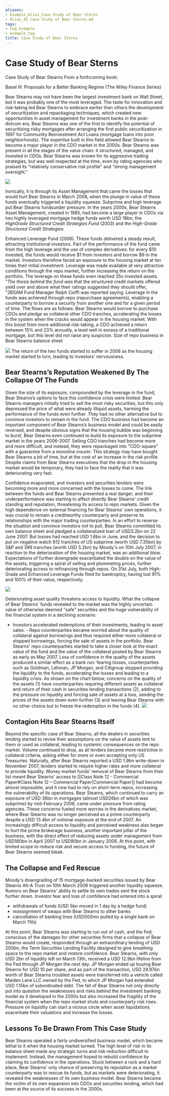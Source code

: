 ```yaml
---
aliases:
- Example_Alias_Case Study of Bear Sterns
- Alias_45_Case Study of Bear Sterns.md
tags:
- tag_example
- example_tag
title: Case Study of Bear Sterns
---
```





# Case Study of Bear Sterns

Case Study of Bear Stearns From a forthcoming book:

Basel III: Proposals for a Better Banking Regime (The Wiley Finance Series)

Bear Stearns may not have been the largest investment bank on Wall Street,  but it was probably one of the most leveraged. The taste for innovation and risk-taking led Bear Stearns to embrace earlier than others the development of securitization and repackaging techniques,  which created new opportunities in asset management for investment banks in the post-dotcom era. Bear Stearns was one of the first to identify the potential of securitizing risky mortgages after arranging the first public securitization in 1997 for Community Reinvestment Act Loans (mortgage loans into poor neighborhoods). The expertise built in this field allowed Bear Stearns to become a major player in the CDO market in the 2000s. Bear Stearns was present in all the stages of the value chain: it structured,  managed,  and invested in CDOs. Bear Stearns was known for its aggressive trading strategies,  but was well respected at the time,  even by rating agencies who praised its “relatively conservative risk profile" and “strong management oversight."

![](Preview%202024-09-29%2001.06.03.png)

Ironically,  it is through its Asset Management that came the losses that would hurt Bear Stearns in March 2008,  when the plunge in value of these funds eventually triggered a liquidity squeeze. Subprime and high leverage put Bear Stearns fundsunder pressure. In the years 2000s,  Bear Stearns Asset Management,  created in 1985,  had become a large player in CDOs via two highly leveraged mortgage hedge funds worth USD 18bn,  the *HighGrade Structured Credit Strategies Fund* (2003) and the *High-Grade Structured Credit Strategies*

 Enhanced Leverage Fund (2006). These funds delivered a steady result,  attracting institutional investors. Part of the performance of the fund came from the high leverage and the use of complex derivatives: for every $10 invested,   the funds would receive $1 from investors and borrow $9 in the market. Investors therefore faced an exposure to the housing market at ten times their initial investment. Leverage was made available at very attractive conditions through the repo market,  further increasing the return on the portfolio. The leverage on these funds even reached 35x invested assets. *"The thesis behind the fund was* that the structured credit markets offered yield over and above what their ratings suggested they should offer,  "2BSAM Fund Manager Ralph Cioffi was reported saying. Leverage in the funds was achieved through repo (repurchase agreements),  enabling a counterparty to borrow a security from another one and for a given period of time. The flows are as follows: Bear Stearns would borrow to purchase CDOs and pledge as collateral other CDO tranches,  accelerating the losses in the system when the cracks would appear in the housing market. With this boost from more additional risk-taking,  a CDO achieved a return between 15% and 23% annually,  a level well in excess of a traditional mortgage,  but this level did not raise any suspicion. Size of repo business in Bear Stearns balance sheet

![](Preview%202024-09-29%2001.06.11.png)
The return of the two funds started to suffer in 2006 as the housing market started to turn,  leading to investors' nervousness.

## Bear Stearns’s Reputation Weakened By The Collapse Of The Funds

Given the size of its exposure,  compounded by the leverage in the fund,  Bear Stearns’s options to face this confidence crisis were limited. Bear Stearns managers initially tried to sell the most risky securities,  but this only depressed the price of what were already illiquid assets,  harming the performance of the funds even further. They had no other alternative but to convince investors to remain in the fund. The CDO business had become an important component of Bear Stearns’s business model and could be easily reversed,  and despite obvious signs that the housing bubble was beginning to burst,  Bear Stearns even continued to build its exposure to the subprime market in the years 2006-2007. Selling CDO tranches had become more and more difficult,  and instead,  they were repackaged into "CDO-square" with a guarantee from a monoline insurer. This strategy may have bought Bear Stearns a bit of time,  but at the cost of an increase in the risk profile. Despite claims from Bear Stearns executives that the drop in the housing market would be temporary,  they had to face the reality that it was deteriorating very fast.

 Confidence evaporated,  and investors and securities lenders were becoming more and more concerned with the losses to come. The link between the funds and Bear Stearns presented a real danger,  and their underperformance was starting to affect directly Bear Stearns’ credit standing and reputation,  threatening its access to repo markets. Given the high dependence on external financing for Bear Stearns’ own operations,  it was crucial to remain a creditworthy counterparty and preserve its relationships with the major trading counterparties. In an effort to reverse the situation and convince investors not to pull,  Bear Stearns committed its own balance sheet and pledged a collateralized loan of USD3.2bn on 22 June 2007. But losses had reached USD 1.6bn in June,  and the decision to put on negative watch 612 tranches of US
subprime (worth USD 7.35bn) by S&P and 399 tranches (worth USD 5.2bn) by Moody's on 10th July 2007,  in reaction to the deterioration of the housing market,  was an additional blow. Expectations of further downgrade exacerbated the doubts on the value of the assets,  triggering a spiral of selling and plummeting prices,  further deteriorating access to refinancing through repos. On 31st July,  both High-Grade and Enhanced Leverage Funds filed for bankruptcy,  having lost 91% and 100% of their value,  respectively.

![](Preview%202024-09-29%2001.06.19.png)

Deteriorating asset quality threatens access to liquidity. What the collapse of Bear Stearns' funds revealed to the market was the highly uncertain value of otherwise deemed "safe" securities and the huge vulnerability of the financial system in a declining scenario:

- Investors accelerated redemptions of their investments,  leading to asset sales. - Repo counterparties became worried about the quality of collateral against borrowings and thus required either more collateral or stopped borrowings,  forcing the sale of assets in the portfolio. Bear Stearns' repo counterparties started to take a closer look at the exact value of the fund and the value of the collateral posted by Bear Stearns as early as May 2007. Loss of confidence in the quality of the assets produced a similar effect as a bank run: fearing losses,  counterparties such as Goldman,  Lehman,  JP Morgan,  and Citigroup stopped providing the liquidity to the funds,  accelerating the losses and leading to a liquidity crisis. As shown on the chart below,  concerns on the quality of the assets (1) have counterparties requiring different assets as collateral and return of their cash in securities lending transactions (2),  adding to the pressure on liquidity and forcing sale of assets at a loss,  sending the prices of the assets down even further (3) and leaving Bear Stearns with no other choice but to freeze the redemption in the funds (4).
![](Preview%202024-09-29%2001.06.35.png)
## Contagion Hits Bear Stearns Itself

Beyond the specific case of Bear Stearns,  all the dealers in securities lending started to revise their assumptions on the value of assets lent to them or used as collateral,  leading to systemic consequences on the repo market. Volume continued to drop,  as all lenders became more restrictive in collateral criteria,  asking either for more or even accepting only US Treasuries. Naturally,  after Bear Stearns reported a USD 1.9bn write-down in November 2007,  lenders started to require higher rates and more collateral to provide liquidity. Money market funds' removal of Bear Stearns from their list meant Bear Stearns' access to [[Class Note 12 - Commercial Paper#Class Note 12 – Commercial Paper|Commercial Paper]] had become almost impossible,  and it now had to rely on short-term repos,  increasing the vulnerability of its operations. Bear Stearns,  which continued to carry an exposure of USD 36bn in mortgages (almost USD26bn of which was subprime) by mid-February 2008,  came under pressure from rating agencies. These concerns fueled more worries in the derivatives market,  where Bear Stearns was no longer perceived as a prime counterparty despite a USD 13.4bn of notional exposure at the end of 2007. An increasingly difficult access to liquidity and perceived weakness also began to hurt the prime brokerage business,  another important pillar of the business,  with the direct effect of reducing assets under management from USD160bn in April 2007 to USD90bn in January 2008. At this point,  with limited scope to reduce risk and secure access to funding,  the future of Bear Stearns seemed bleak.

## The Collapse and Fed Rescue

Moody's downgrading of 15 mortgage-backed securities issued by Bear Stearns Alt-A Trust on 10th March 2008 triggered another liquidity squeeze. Rumors on Bear Stearns' ability to settle its own trades sent the stock further down. Investor fear and loss of confidence had entered into a spiral:

- withdrawals of funds (USD 5bn moved in 1 day by a hedge fund)
- reassignment of swaps with Bear Stearns to other banks
- cancellation of banking lines (USD500mn pulled by a single bank on March 11th)

At this point,  Bear Stearns was starting to run out of cash,  and the Fed,  conscious of the damages for other securities firms that a collapse of Bear Stearns would create,  responded through an extraordinary lending of USD 200bn,  the Term Securities Lending Facility designed to give breathing space to the repo market and restore confidence. Bear Stearns,  with only USD 2bn of liquidity left on March 13th,  received a USD 12.9bn lifeline from the Fed through JP Morgan the next day. JP Morgan ended up buying Bear Stearns for USD 10 per share,  and as part of the transaction,  USD 29.97bn worth of Bear Stearns troubled assets were transferred into a vehicle called Maiden Lane LLC owned by the Fed,  to which JP Morgan had extended USD 1.15bn of subordinated debt. The fall of Bear Stearns not only directly put into question the weaknesses and risks behind the investment banking model as it developed in the 2000s but also increased the fragility of the financial system when the repo market shuts and counterparty risk rises. Pressure on liquidity can start a vicious circle when asset liquidations exacerbate their valuations and increase the losses.

## Lessons To Be Drawn From This Case Study

Bear Stearns operated a fairly undiversified business model,  which became lethal to it when the housing market turned. The high level of risk in its balance sheet made any strategic turns and risk reduction difficult to implement. Instead,  the management hoped to rebuild confidence by claiming its confidence in the operations. Stuck between a rock and a hard place,  Bear Stearns’ only chance of preserving its reputation as a market counterparty was to rescue its funds,  but as markets were deteriorating,  it revealed the weaknesses of its own business model. Bear Stearns became the victim of its own expansion into CDOs and securities lending,  which had been at the source of its success in the 2000s.